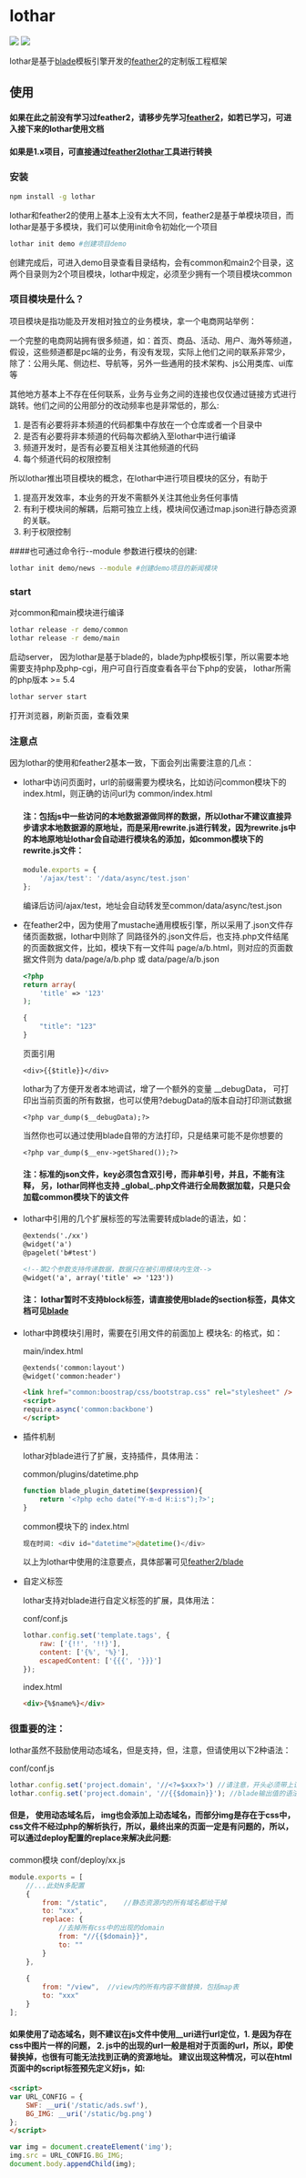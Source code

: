 # lothar

![](https://img.shields.io/npm/v/lothar.svg) ![](https://img.shields.io/npm/dm/lothar.svg)


lothar是基于[blade](http://www.golaravel.com/laravel/docs/5.1/blade/)模板引擎开发的[feather2](https://github.com/feather-team/feather2)的定制版工程框架

## 使用

#### 如果在此之前没有学习过feather2，请移步先学习[feather2](https://github.com/feather-team/feather2)，如若已学习，可进入接下来的lothar使用文档

#### 如果是1.x项目，可直接通过[feather2lothar](https://github.com/jsyczhanghao/feather2lothar)工具进行转换

### 安装

```sh
npm install -g lothar
```

lothar和feather2的使用上基本上没有太大不同，feather2是基于单模块项目，而lothar是基于多模块，我们可以使用init命令初始化一个项目


```sh
lothar init demo #创建项目demo
```

创建完成后，可进入demo目录查看目录结构，会有common和main2个目录，这两个目录则为2个项目模块，lothar中规定，必须至少拥有一个项目模块common

### 项目模块是什么？

项目模块是指功能及开发相对独立的业务模块，拿一个电商网站举例：

一个完整的电商网站拥有很多频道，如：首页、商品、活动、用户、海外等频道，假设，这些频道都是pc端的业务，有没有发现，实际上他们之间的联系非常少，除了：公用头尾、侧边栏、导航等，另外一些通用的技术架构、js公用类库、ui库等

其他地方基本上不存在任何联系，业务与业务之间的连接也仅仅通过链接方式进行跳转。他们之间的公用部分的改动频率也是非常低的，那么:

1.  是否有必要将非本频道的代码都集中存放在一个仓库或者一个目录中
1.  是否有必要将非本频道的代码每次都纳入至lothar中进行编译
1.  频道开发时，是否有必要互相关注其他频道的代码
1.  每个频道代码的权限控制

所以lothar推出项目模块的概念，在lothar中进行项目模块的区分，有助于 

1.  提高开发效率，本业务的开发不需额外关注其他业务任何事情 
2.  有利于模块间的解耦，后期可独立上线，模块间仅通过map.json进行静态资源的关联。
3.  利于权限控制


####也可通过命令行--module 参数进行模块的创建:
 
 ```sh
 lothar init demo/news --module #创建demo项目的新闻模块
 ```

### start

对common和main模块进行编译

```sh
lothar release -r demo/common
lothar release -r demo/main
```

启动server， 因为lothar是基于blade的，blade为php模板引擎，所以需要本地需要支持php及php-cgi，用户可自行百度查看各平台下php的安装， lothar所需的php版本 >= 5.4

```sh
lothar server start
```

打开浏览器，刷新页面，查看效果

### 注意点

因为lothar的使用和feather2基本一致，下面会列出需要注意的几点：

* lothar中访问页面时，url的前缀需要为模块名，比如访问common模块下的 index.html，则正确的访问url为 common/index.html

    #### 注：包括js中一些访问的本地数据源做同样的数据，所以lothar不建议直接异步请求本地数据源的原地址，而是采用rewrite.js进行转发，因为rewrite.js中的本地原地址lothar会自动进行模块名的添加，如common模块下的rewrite.js文件：

    ```js
    module.exports = {
        '/ajax/test': '/data/async/test.json' 
    };
    ```

    编译后访问/ajax/test，地址会自动转发至common/data/async/test.json

* 在feather2中，因为使用了mustache通用模板引擎，所以采用了.json文件存储页面数据，lothar中则除了 同路径外的.json文件后，也支持.php文件结尾的页面数据文件，比如，模块下有一文件叫 page/a/b.html，则对应的页面数据文件则为 data/page/a/b.php 或 data/page/a/b.json

    ```php
    <?php
    return array(
        'title' => '123'
    );
    ```

    ```js
    {
        "title": "123"
    }
    ```

    页面引用
    ```
    <div>{{$title}}</div>
    ```
    
    lothar为了方便开发者本地调试，增了一个额外的变量 __debugData， 可打印出当前页面的所有数据，也可以使用?debugData的版本自动打印测试数据

    ```
    <?php var_dump($__debugData);?>
    ```

    当然你也可以通过使用blade自带的方法打印，只是结果可能不是你想要的

    ```
    <?php var_dump($__env->getShared());?>
    ```

    #### 注：标准的json文件，key必须包含双引号，而非单引号，并且，不能有注释， 另，lothar同样也支持 \_global\_.php文件进行全局数据加载，只是只会加载common模块下的该文件

* lothar中引用的几个扩展标签的写法需要转成blade的语法，如：

    ```html
    @extends('./xx')
    @widget('a')
    @pagelet('b#test')

    <!--第2个参数支持传递数据，数据只在被引用模块内生效-->
    @widget('a', array('title' => '123')) 
    ```

    #### 注： lothar暂时不支持block标签，请直接使用blade的section标签，具体文档可见[blade](http://www.golaravel.com/laravel/docs/5.1/blade/)

* lothar中跨模块引用时，需要在引用文件的前面加上  模块名: 的格式，如：

    main/index.html

    ```html
    @extends('common:layout')
    @widget('common:header')

    <link href="common:boostrap/css/bootstrap.css" rel="stylesheet" />
    <script>
    require.async('common:backbone')
    </script>
    ```

* 插件机制

    lothar对blade进行了扩展，支持插件，具体用法：

    common/plugins/datetime.php

    ```php
    function blade_plugin_datetime($expression){
        return '<?php echo date("Y-m-d H:i:s");?>';
    }
    ```

    common模块下的 index.html

    ```php
    现在时间: <div id="datetime">@datetime()</div>
    ```

    以上为lothar中使用的注意要点，具体部署可见[feather2/blade](https://github.com/jsyczhanghao/feather2-blade.git)


* 自定义标签

    lothar支持对blade进行自定义标签的扩展，具体用法：

    conf/conf.js
    ```js
    lothar.config.set('template.tags', {
        raw: ['{!!', '!!}'],
        content: ['{%', '%}'],
        escapedContent: ['{{{', '}}}']
    });
    ```

    index.html

    ```html
    <div>{%$name%}</div>
    ```

### 很重要的注：

lothar虽然不鼓励使用动态域名，但是支持，但，注意，但请使用以下2种语法：

conf/conf.js
```js
lothar.config.set('project.domain', '//<?=$xxx?>') //请注意，开头必须带上请求协议，不要有分号，也不要使用 <?php echo 这种语法，注意： 重要的事情只说一次
lothar.config.set('project.domain', '//{{$domain}}'); //blade输出值的语法也是支持的
```

#### 但是， 使用动态域名后， img也会添加上动态域名，而部分img是存在于css中，css文件不经过php的解析执行，所以，最终出来的页面一定是有问题的，所以，可以通过deploy配置的replace来解决此问题:

common模块 conf/deploy/xx.js
```js
module.exports = [
    //...此处N多配置
    {
        from: "/static",    //静态资源内的所有域名都给干掉
        to: "xxx",
        replace: {
            //去掉所有css中的出现的domain
            from: "//{{$domain}}",
            to: ""
        }
    },
    
    {
        from: "/view",  //view内的所有内容不做替换，包括map表
        to: "xxx"
    }
];
```
#### 如果使用了动态域名，则不建议在js文件中使用__uri进行url定位，1. 是因为存在css中图片一样的问题， 2. js中的出现的url一般是相对于页面的url，所以，即使替换掉，也很有可能无法找到正确的资源地址。 建议出现这种情况，可以在html页面中的script标签预先定义好js，如:

```html
<script>
var URL_CONFIG = {
    SWF: __uri('/static/ads.swf'),
    BG_IMG: __uri('/static/bg.png')
};
</script>
```

```js
var img = document.createElement('img');
img.src = URL_CONFIG.BG_IMG;
document.body.appendChild(img);
```

